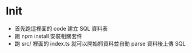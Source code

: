 # Init 
- 首先跑這裡面的 code 建立 SQL 資料表
- 跑 npm install 安裝相關套件
- 跑 src/ 裡面的 index.ts 就可以開始抓資料並自動 parse 資料後上傳 SQL